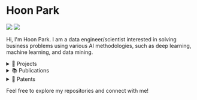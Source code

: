 # Hoon Park

<p>
  <a href="https://www.linkedin.com/in/hoon-park-707a39276" target="_blank"><img src="https://img.shields.io/badge/HoonPark-0A66C2?style=flat-square&logo=Linkedin&logoColor=white"/></a>
  <a href="mailto:parkhoon0303@gmail.com" target="_blank"><img src="https://img.shields.io/badge/parkhoon0303@gmail.com-EA4335?style=flat-square&logo=Gmail&logoColor=white"/></a>
</p>

Hi, I'm Hoon Park. I am a data engineer/scientist interested in solving business problems using various AI methodologies, such as deep learning, machine learning, and data mining.

<details>
  <summary>💼 Projects</summary>
  
  | **Project** | **Institution** | **Duration** |
  | --- | --- | --- |
  | Smart Tourism Platform Development with Meta-Path Embedding Recommendation System | Ministry of SMEs and Startups (MSS, Korea) | May 2022 - May 2023 |
  | AI-based Cloud Service (AlaaS) Technology for Anomaly Pattern Detection in Multi-data Streams | Ministry of Education | Oct 2022 - Jan 2023 |
  | Survey Recommender | Knowledge Engineering Lab, Chung-Ang University | June 2022 - July 2022 |
  | Two-State Based Collaborative Filtering for Perfume Recommendation (MYFUME) | Soonchunhyang University | May 2020 - May 2021 |
  | Health Checkup Guide | Industry-university cooperation foundation, Soonchunhyang University | Aug 2017 - Dec 2017 |
  | Pictogram | GameMakers [Unity Certified Club] | Aug 2017 - Dec 2017 |

</details>

<details>
  <summary>📚 Publications</summary>

  | **Title** | **Journal** | **Link** |
  | --- | --- | --- |
  | HeteLFX: Heterogeneous Recommendation with Latent Feature Extraction | Electronic Commerce Research and Applications | [🔗](https://doi.org/10.1016/j.elerap.2024.101419) |
  | Latent Mutual Feature Extraction for Cross-domain Recommendation | Knowledge and Information Systems | [🔗](https://doi.org/10.1007/s10115-024-02065-y) |

</details>

<details>
  <summary>📜 Patents</summary>

  | **Title** | **Date** | **Status** | **Link** |
  | --- | --- | --- | --- |
  | Methods and devices for item recommendation using cross-domain information extraction | 12/2023 | Submitted | |
  | APPARATUS, METHOD AND SYSTEM FOR CUSTOMIZED TRACK RECOMMENDATION | 04/2023 | Submitted | |
  | Smart cradle | 04/2023 | KR 1025189290000 | [🔗](https://doi.org/10.8080/1020200165235) |
  | Lost and found system | 12/2019 | KR 1020587950000 | [🔗](https://doi.org/10.8080/1020180072114) |

</details>

Feel free to explore my repositories and connect with me!
